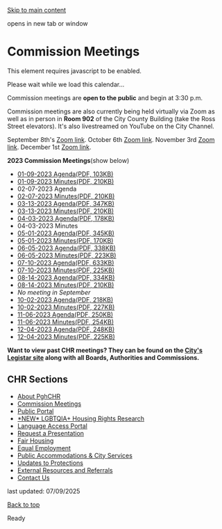 [Skip to main content](https://www.pittsburghpa.gov/City-Government/Boards-Authorities-Commissions/List-of-Boards-Authorities-Commissions/Commission-on-Human-Relations/Commission-Meetings#main-content)

opens in new tab or window

# Commission Meetings

This element requires javascript to be enabled.

Please wait while we load this calendar...

Commission meetings are **open to the public** and begin at 3:30 p.m.

Commission meetings are also currently being held virtually via Zoom as well as in person in **Room 902** of the City County Building (take the Ross Street elevators). It's also livestreamed on YouTube on the City Channel.

September 8th's [Zoom link](https://us02web.zoom.us/meeting/register/tZErdeitrTIjHt2WuSgkONEzVZyn-I9sdrID). October 6th [Zoom link](https://us02web.zoom.us/meeting/register/tZIsdeCopzkjGNAsry6XX7_uqHGgYceKmRkz). November 3rd [Zoom link](https://us02web.zoom.us/meeting/register/tZEsf--ppzIqHd36xuyZjcMjWX_tw-gkMwoy). December 1st [Zoom link](https://us02web.zoom.us/meeting/register/tZYqdOCgrj0tEtzjeGd55fNIS_xmnHeS00QG).

**2023 Commission Meetings**(show below)

- [01-09-2023 Agenda(PDF, 103KB)](https://www.pittsburghpa.gov/files/assets/city/v/1/bac/documents/chr/meetings/16877_january_2022_meeting_agenda.pdf)
- [01-09-2023 Minutes(PDF, 210KB)](https://www.pittsburghpa.gov/files/assets/city/v/1/bac/documents/chr/meetings/24357_commission_on_human_relations_meeting_minutes_-_january_2023.pdf)
- 02-07-2023 Agenda
- [02-07-2023 Minutes(PDF, 210KB)](https://www.pittsburghpa.gov/files/assets/city/v/1/bac/documents/chr/meetings/24358_commission_on_human_relations_meeting_minutes-_february_2023.pdf)
- [03-13-2023 Agenda(PDF, 347KB)](https://www.pittsburghpa.gov/files/assets/city/v/1/bac/documents/chr/meetings/21256_commission_meeting_agenda_20230313.pdf)
- [03-13-2023 Minutes(PDF, 210KB)](https://www.pittsburghpa.gov/files/assets/city/v/1/bac/documents/chr/meetings/21252_commission_on_human_relations_meeting_minutes_20230313.pdf)
- [04-03-2023 Agenda(PDF, 178KB)](https://www.pittsburghpa.gov/files/assets/city/v/1/bac/documents/chr/meetings/21255_commission_meeting_agenda_20230403.pdf)
- 04-03-2023 Minutes
- [05-01-2023 Agenda(PDF, 345KB)](https://www.pittsburghpa.gov/files/assets/city/v/1/bac/documents/chr/meetings/21254_commission_meeting_agenda_20230501.pdf)
- [05-01-2023 Minutes(PDF, 170KB)](https://www.pittsburghpa.gov/files/assets/city/v/1/bac/documents/chr/meetings/22550_commission_on_human_relations_meeting_minutes-_may.pdf)
- [06-05-2023 Agenda(PDF, 338KB)](https://www.pittsburghpa.gov/files/assets/city/v/1/bac/documents/chr/meetings/21837_commission_meeting_agenda_20230605.pdf)
- [06-05-2023 Minutes(PDF, 223KB)](https://www.pittsburghpa.gov/files/assets/city/v/1/bac/documents/chr/meetings/22551_commission_on_human_relations_meeting_minutes-_june_2023.pdf)
- [07-10-2023 Agenda(PDF, 633KB)](https://www.pittsburghpa.gov/files/assets/city/v/1/bac/documents/chr/meetings/22554_commission_meeting_agenda_20230710.pdf)
- [07-10-2023 Minutes(PDF, 225KB)](https://www.pittsburghpa.gov/files/assets/city/v/1/bac/documents/chr/meetings/22552_commission_on_human_relations_meeting_minutes-_july_2023.pdf)
- [08-14-2023 Agenda(PDF, 334KB)](https://www.pittsburghpa.gov/files/assets/city/v/1/bac/documents/chr/meetings/22553_commission_meeting_agenda_20230814.pdf)
- [08-14-2023 Minutes(PDF, 210KB)](https://www.pittsburghpa.gov/files/assets/city/v/1/bac/documents/chr/meetings/24359_commission_on_human_relations_meeting_minutes-_august_2023.pdf)
- _No meeting in September_
- [10-02-2023 Agenda(PDF, 218KB)](https://www.pittsburghpa.gov/files/assets/city/v/1/bac/documents/chr/meetings/22555_commission_meeting_agenda_20231002.pdf)
- [10-02-2023 Minutes(PDF, 227KB)](https://www.pittsburghpa.gov/files/assets/city/v/1/bac/documents/chr/meetings/23251_commission_on_human_relations_meeting_minutes-_october_2023.pdf)
- [11-06-2023 Agenda(PDF, 250KB)](https://www.pittsburghpa.gov/files/assets/city/v/1/bac/documents/chr/meetings/23252_monthly_commission_meeting_agenda_20231106.pdf)
- [11-06-2023 Minutes(PDF, 254KB)](https://www.pittsburghpa.gov/files/assets/city/v/1/bac/documents/chr/meetings/23889_2023_november_commission_minutes_as_adopted_20231204.pdf)
- [12-04-2023 Agenda(PDF, 248KB)](https://www.pittsburghpa.gov/files/assets/city/v/1/bac/documents/chr/meetings/23374_monthly_commission_meeting_agenda_20231204.pdf)
- [12-04-2023 Minutes(PDF, 225KB)](https://www.pittsburghpa.gov/files/assets/city/v/1/bac/documents/chr/meetings/23888_2023_december_commission_minutes_as_adopted_20240108.pdf)

**Want to view past CHR meetings? They can be found on the [City's Legistar site](https://pittsburgh.granicus.com/ViewPublisher.php?view_id=6) along with all Boards, Authorities and Commissions.**

## CHR Sections

- [About PghCHR](https://www.pittsburghpa.gov/City-Government/Boards-Authorities-Commissions/List-of-Boards-Authorities-Commissions/Commission-on-Human-Relations/About-PghCHR)
- [Commission Meetings](https://www.pittsburghpa.gov/City-Government/Boards-Authorities-Commissions/List-of-Boards-Authorities-Commissions/Commission-on-Human-Relations/Commission-Meetings)
- [Public Portal](https://www.pittsburghpa.gov/City-Government/Boards-Authorities-Commissions/List-of-Boards-Authorities-Commissions/Commission-on-Human-Relations/Public-Portal)
- [\*NEW\* LGBTQIA+ Housing Rights Research](https://www.pittsburghpa.gov/City-Government/Boards-Authorities-Commissions/List-of-Boards-Authorities-Commissions/Commission-on-Human-Relations/LGBTQIA-Housing-Rights-Research)
- [Language Access Portal](https://www.pittsburghpa.gov/City-Government/Boards-Authorities-Commissions/List-of-Boards-Authorities-Commissions/Commission-on-Human-Relations/Language-Access-Portal)
- [Request a Presentation](https://www.pittsburghpa.gov/City-Government/Boards-Authorities-Commissions/List-of-Boards-Authorities-Commissions/Commission-on-Human-Relations/Request-a-Presentation)
- [Fair Housing](https://www.pittsburghpa.gov/City-Government/Boards-Authorities-Commissions/List-of-Boards-Authorities-Commissions/Commission-on-Human-Relations/Fair-Housing)
- [Equal Employment](https://www.pittsburghpa.gov/City-Government/Boards-Authorities-Commissions/List-of-Boards-Authorities-Commissions/Commission-on-Human-Relations/Equal-Employment)
- [Public Accommodations & City Services](https://www.pittsburghpa.gov/$b9015858-988c-48a4-9473-7c1903df083e4$/City-Government/Boards-Authorities-Commissions/List-of-Boards-Authorities-Commissions/Commission-on-Human-Relations/Public-Accommodations-City-Services)
- [Updates to Protections](https://www.pittsburghpa.gov/City-Government/Boards-Authorities-Commissions/List-of-Boards-Authorities-Commissions/Commission-on-Human-Relations/Updates-to-Protections)
- [External Resources and Referrals](https://www.pittsburghpa.gov/City-Government/Boards-Authorities-Commissions/List-of-Boards-Authorities-Commissions/Commission-on-Human-Relations/External-Resources-and-Referrals)
- [Contact Us](https://www.pittsburghpa.gov/City-Government/Boards-Authorities-Commissions/List-of-Boards-Authorities-Commissions/Commission-on-Human-Relations/Contact-Us)

last updated: 07/09/2025

[Back to top](https://www.pittsburghpa.gov/City-Government/Boards-Authorities-Commissions/List-of-Boards-Authorities-Commissions/Commission-on-Human-Relations/Commission-Meetings#body-top)

Ready
